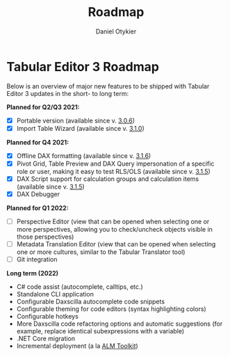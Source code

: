 ﻿---
uid: roadmap
title: Roadmap
author: Daniel Otykier
updated: 2021-09-08
---
# Tabular Editor 3 Roadmap

Below is an overview of major new features to be shipped with Tabular Editor 3 updates in the short- to long term:

**Planned for Q2/Q3 2021:**
- &#9746; Portable version (available since v. [3.0.6](release-notes/3_0_6.md))
- &#9746; Import Table Wizard (available since v. [3.1.0](release-notes/3_1_0.md))

**Planned for Q4 2021:**
- &#9746; Offline DAX formatting (available since v. [3.1.6](release-notes/3_1_6.md))
- &#9746; Pivot Grid, Table Preview and DAX Query impersonation of a specific role or user, making it easy to test RLS/OLS (available since v. [3.1.5](release-notes/3_1_5.md))
- &#9746; DAX Script support for calculation groups and calculation items (available since v. [3.1.5](release-notes/3_1_5.md))
- &#9746; DAX Debugger

**Planned for Q1 2022:**
- &#9744; Perspective Editor (view that can be opened when selecting one or more perspectives, allowing you to check/uncheck objects visible in those perspectives)
- &#9744; Metadata Translation Editor (view that can be opened when selecting one or more cultures, similar to the Tabular Translator tool)
- &#9744; Git integration

**Long term (2022)**
- C# code assist (autocomplete, calltips, etc.)
- Standalone CLI application
- Configurable Daxscilla autocomplete code snippets
- Configurable theming for code editors (syntax highlighting colors)
- Configurable hotkeys
- More Daxscilla code refactoring options and automatic suggestions (for example, replace identical subexpressions with 
a variable)
- .NET Core migration
- Incremental deployment (a la [ALM Toolkit](http://alm-toolkit.com/))
